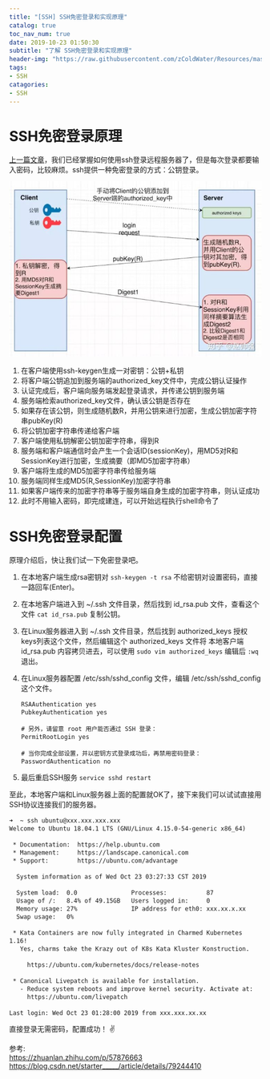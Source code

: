 ```yaml
---
title: "[SSH] SSH免密登录和实现原理"
catalog: true
toc_nav_num: true
date: 2019-10-23 01:50:30
subtitle: "了解 SSH免密登录和实现原理"
header-img: "https://raw.githubusercontent.com/zColdWater/Resources/master/Images/legend_cover.jpg"
tags:
- SSH
catagories:
- SSH
---
```



# SSH免密登录原理

[上一篇文章](https://zcoldwater.github.io/blog/article/ssh/ssh1/)，我们已经掌握如何使用ssh登录远程服务器了，但是每次登录都要输入密码，比较麻烦。ssh提供一种免密登录的方式：公钥登录。

<img src="https://raw.githubusercontent.com/zColdWater/Resources/master/Images/sshpublish11.jpg" height="350" />

1. 在客户端使用ssh-keygen生成一对密钥：公钥+私钥
2. 将客户端公钥追加到服务端的authorized_key文件中，完成公钥认证操作
3. 认证完成后，客户端向服务端发起登录请求，并传递公钥到服务端
4. 服务端检索authorized_key文件，确认该公钥是否存在
5. 如果存在该公钥，则生成随机数R，并用公钥来进行加密，生成公钥加密字符串pubKey(R)
6. 将公钥加密字符串传递给客户端
7. 客户端使用私钥解密公钥加密字符串，得到R
8. 服务端和客户端通信时会产生一个会话ID(sessionKey)，用MD5对R和SessionKey进行加密，生成摘要（即MD5加密字符串）
9. 客户端将生成的MD5加密字符串传给服务端
10. 服务端同样生成MD5(R,SessionKey)加密字符串
11. 如果客户端传来的加密字符串等于服务端自身生成的加密字符串，则认证成功
12. 此时不用输入密码，即完成建连，可以开始远程执行shell命令了


# SSH免密登录配置

原理介绍后，快让我们试一下免密登录吧。

1. 在本地客户端生成rsa密钥对 `ssh-keygen -t rsa` 不给密钥对设置密码，直接一路回车(Enter)。
2. 在本地客户端进入到 ~/.ssh 文件目录，然后找到 id_rsa.pub 文件，查看这个文件 `cat id_rsa.pub` 复制公钥。
3. 在Linux服务器进入到 ~/.ssh 文件目录，然后找到 authorized_keys 授权keys列表这个文件，然后编辑这个 authorized_keys 文件将 本地客户端 id_rsa.pub 内容拷贝进去，可以使用 `sudo vim authorized_keys` 编辑后 `:wq` 退出。
4. 在Linux服务器配置 /etc/ssh/sshd_config 文件，编辑 /etc/ssh/sshd_config 这个文件。

    ```
    RSAAuthentication yes
    PubkeyAuthentication yes

    # 另外，请留意 root 用户能否通过 SSH 登录：
    PermitRootLogin yes

    # 当你完成全部设置，并以密钥方式登录成功后，再禁用密码登录：
    PasswordAuthentication no
    ```
5. 最后重启SSH服务 `service sshd restart`


至此，本地客户端和Linux服务器上面的配置就OK了，接下来我们可以试试直接用SSH协议连接我们的服务器。

```
➜  ~ ssh ubuntu@xxx.xxx.xxx.xxx
Welcome to Ubuntu 18.04.1 LTS (GNU/Linux 4.15.0-54-generic x86_64)

 * Documentation:  https://help.ubuntu.com
 * Management:     https://landscape.canonical.com
 * Support:        https://ubuntu.com/advantage

  System information as of Wed Oct 23 03:27:33 CST 2019

  System load:  0.0               Processes:           87
  Usage of /:   8.4% of 49.15GB   Users logged in:     0
  Memory usage: 27%               IP address for eth0: xxx.xx.x.xx
  Swap usage:   0%

 * Kata Containers are now fully integrated in Charmed Kubernetes 1.16!
   Yes, charms take the Krazy out of K8s Kata Kluster Konstruction.

     https://ubuntu.com/kubernetes/docs/release-notes

 * Canonical Livepatch is available for installation.
   - Reduce system reboots and improve kernel security. Activate at:
     https://ubuntu.com/livepatch

Last login: Wed Oct 23 01:28:00 2019 from xxx.xxx.xx.xx
```

直接登录无需密码，配置成功！ ✌️




参考:   
https://zhuanlan.zhihu.com/p/57876663  
https://blog.csdn.net/starter_____/article/details/79244410  


